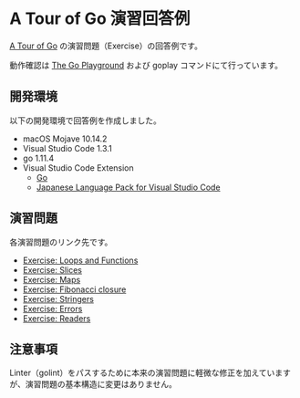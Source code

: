 # A Tour of Go 演習回答例

[A Tour of Go](https://go-tour-jp.appspot.com/list) の演習問題（Exercise）の回答例です。

動作確認は [The Go Playground](https://play.golang.org/) および goplay コマンドにて行っています。

## 開発環境

以下の開発環境で回答例を作成しました。

* macOS Mojave 10.14.2
* Visual Studio Code 1.3.1
* go 1.11.4
* Visual Studio Code Extension
  * [Go](https://marketplace.visualstudio.com/items?itemName=ms-vscode.Go)
  * [Japanese Language Pack for Visual Studio Code](https://marketplace.visualstudio.com/items?itemName=MS-CEINTL.vscode-language-pack-ja)

## 演習問題

各演習問題のリンク先です。

* [Exercise: Loops and Functions](https://go-tour-jp.appspot.com/flowcontrol/8)
* [Exercise: Slices](https://go-tour-jp.appspot.com/moretypes/18)
* [Exercise: Maps](https://go-tour-jp.appspot.com/moretypes/23)
* [Exercise: Fibonacci closure](https://go-tour-jp.appspot.com/moretypes/26)
* [Exercise: Stringers](https://go-tour-jp.appspot.com/methods/18)
* [Exercise: Errors](https://go-tour-jp.appspot.com/methods/20)
* [Exercise: Readers](https://go-tour-jp.appspot.com/methods/22)

## 注意事項

Linter（golint）をパスするために本来の演習問題に軽微な修正を加えていますが、演習問題の基本構造に変更はありません。
